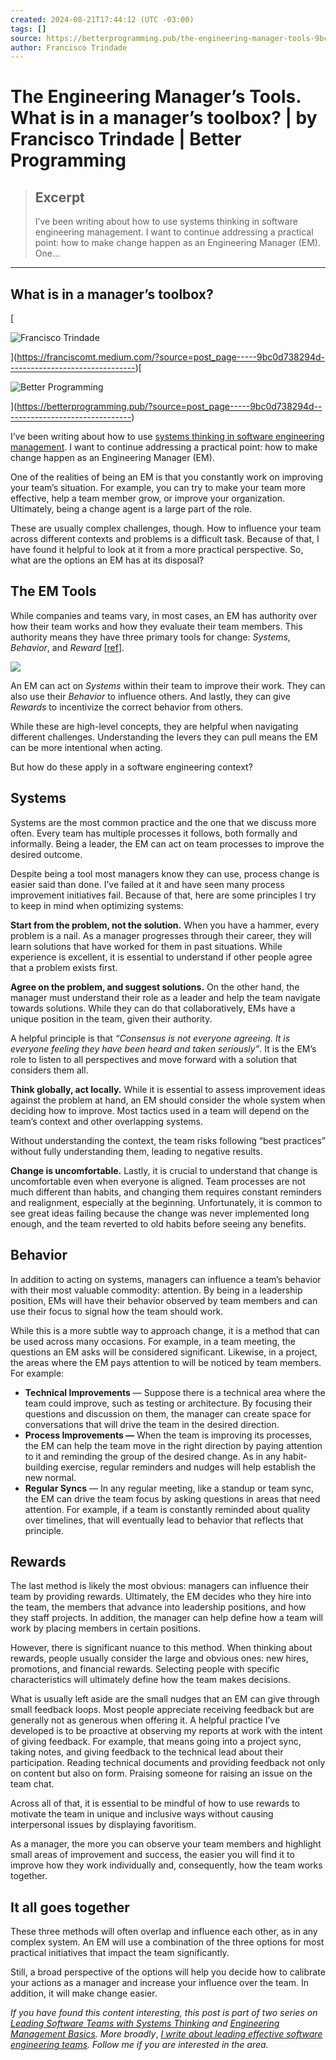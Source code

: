 ```yaml
---
created: 2024-08-21T17:44:12 (UTC -03:00)
tags: []
source: https://betterprogramming.pub/the-engineering-manager-tools-9bc0d738294d
author: Francisco Trindade
---
```


# The Engineering Manager’s Tools. What is in a manager’s toolbox? | by Francisco Trindade | Better Programming

> ## Excerpt
> I’ve been writing about how to use systems thinking in software engineering management. I want to continue addressing a practical point: how to make change happen as an Engineering Manager (EM). One…

---
## What is in a manager’s toolbox?

[

![Francisco Trindade](https://miro.medium.com/v2/resize:fill:88:88/1*BkY1BRJoqQPPMa-XbHVtLg@2x.jpeg)



](https://franciscomt.medium.com/?source=post_page-----9bc0d738294d--------------------------------)[

![Better Programming](https://miro.medium.com/v2/resize:fill:48:48/1*QNoA3XlXLHz22zQazc0syg.png)



](https://betterprogramming.pub/?source=post_page-----9bc0d738294d--------------------------------)

I’ve been writing about how to use [systems thinking in software engineering management](https://franciscomt.medium.com/leading-software-teams-with-systems-thinking-77e8e95055a6). I want to continue addressing a practical point: how to make change happen as an Engineering Manager (EM).

One of the realities of being an EM is that you constantly work on improving your team’s situation. For example, you can try to make your team more effective, help a team member grow, or improve your organization. Ultimately, being a change agent is a large part of the role.

These are usually complex challenges, though. How to influence your team across different contexts and problems is a difficult task. Because of that, I have found it helpful to look at it from a more practical perspective. So, what are the options an EM has at its disposal?

## The EM Tools

While companies and teams vary, in most cases, an EM has authority over how their team works and how they evaluate their team members. This authority means they have three primary tools for change: _Systems_, _Behavior_, and _Reward_ \[[ref](https://books.google.com/books/about/Systems_Leadership.html?id=so0JTSc0VCgC)\].

![](https://miro.medium.com/v2/resize:fit:875/1*G8_y-UgMTHbn3lHdmMOezQ.png)

An EM can act on _Systems_ within their team to improve their work. They can also use their _Behavior_ to influence others. And lastly, they can give _Rewards_ to incentivize the correct behavior from others.

While these are high-level concepts, they are helpful when navigating different challenges. Understanding the levers they can pull means the EM can be more intentional when acting.

But how do these apply in a software engineering context?

## Systems

Systems are the most common practice and the one that we discuss more often. Every team has multiple processes it follows, both formally and informally. Being a leader, the EM can act on team processes to improve the desired outcome.

Despite being a tool most managers know they can use, process change is easier said than done. I’ve failed at it and have seen many process improvement initiatives fail. Because of that, here are some principles I try to keep in mind when optimizing systems:

**Start from the problem, not the solution.** When you have a hammer, every problem is a nail. As a manager progresses through their career, they will learn solutions that have worked for them in past situations. While experience is excellent, it is essential to understand if other people agree that a problem exists first.

**Agree on the problem, and suggest solutions.** On the other hand, the manager must understand their role as a leader and help the team navigate towards solutions. While they can do that collaboratively, EMs have a unique position in the team, given their authority.

A helpful principle is that _“Consensus is not everyone agreeing. It is everyone feeling they have been heard and taken seriously”_. It is the EM’s role to listen to all perspectives and move forward with a solution that considers them all.

**Think globally, act locally.** While it is essential to assess improvement ideas against the problem at hand, an EM should consider the whole system when deciding how to improve. Most tactics used in a team will depend on the team’s context and other overlapping systems.

Without understanding the context, the team risks following “best practices” without fully understanding them, leading to negative results.

**Change is uncomfortable.** Lastly, it is crucial to understand that change is uncomfortable even when everyone is aligned. Team processes are not much different than habits, and changing them requires constant reminders and realignment, especially at the beginning. Unfortunately, it is common to see great ideas failing because the change was never implemented long enough, and the team reverted to old habits before seeing any benefits.

## Behavior

In addition to acting on systems, managers can influence a team’s behavior with their most valuable commodity: attention. By being in a leadership position, EMs will have their behavior observed by team members and can use their focus to signal how the team should work.

While this is a more subtle way to approach change, it is a method that can be used across many occasions. For example, in a team meeting, the questions an EM asks will be considered significant. Likewise, in a project, the areas where the EM pays attention to will be noticed by team members. For example:

-   **Technical Improvements** — Suppose there is a technical area where the team could improve, such as testing or architecture. By focusing their questions and discussion on them, the manager can create space for conversations that will drive the team in the desired direction.
-   **Process Improvements —** When the team is improving its processes, the EM can help the team move in the right direction by paying attention to it and reminding the group of the desired change. As in any habit-building exercise, regular reminders and nudges will help establish the new normal.
-   **Regular Syncs** — In any regular meeting, like a standup or team sync, the EM can drive the team focus by asking questions in areas that need attention. For example, if a team is constantly reminded about quality over timelines, that will eventually lead to behavior that reflects that principle.

## Rewards

The last method is likely the most obvious: managers can influence their team by providing rewards. Ultimately, the EM decides who they hire into the team, the members that advance into leadership positions, and how they staff projects. In addition, the manager can help define how a team will work by placing members in certain positions.

However, there is significant nuance to this method. When thinking about rewards, people usually consider the large and obvious ones: new hires, promotions, and financial rewards. Selecting people with specific characteristics will ultimately define how the team makes decisions.

What is usually left aside are the small nudges that an EM can give through small feedback loops. Most people appreciate receiving feedback but are generally not as generous when offering it. A helpful practice I’ve developed is to be proactive at observing my reports at work with the intent of giving feedback. For example, that means going into a project sync, taking notes, and giving feedback to the technical lead about their participation. Reading technical documents and providing feedback not only on content but also on form. Praising someone for raising an issue on the team chat.

Across all of that, it is essential to be mindful of how to use rewards to motivate the team in unique and inclusive ways without causing interpersonal issues by displaying favoritism.

As a manager, the more you can observe your team members and highlight small areas of improvement and success, the easier you will find it to improve how they work individually and, consequently, how the team works together.

## It all goes together

These three methods will often overlap and influence each other, as in any complex system. An EM will use a combination of the three options for most practical initiatives that impact the team significantly.

Still, a broad perspective of the options will help you decide how to calibrate your actions as a manager and increase your influence over the team. In addition, it will make change easier.

_If you have found this content interesting, this post is part of two series on_ [_Leading Software Teams with Systems Thinking_](https://franciscomt.medium.com/leading-software-teams-with-systems-thinking-77e8e95055a6) _and_ [_Engineering Management Basics_](https://franciscomt.medium.com/engineering-management-basics-d6622833855c)_. More broadly_, [_I write about leading effective software engineering teams_](https://franciscomt.medium.com/)_. Follow me if you are interested in the area._
